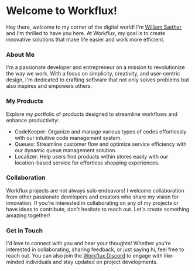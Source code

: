 # Welcome to Workflux!
Hey there, welcome to my corner of the digital world! I'm [William Sæther](https://github.com/williamsaether), and I'm thrilled to have you here. At Workflux, my goal is to create innovative solutions that make life easier and work more efficient.

### About Me
I'm a passionate developer and entrepreneur on a mission to revolutionize the way we work. With a focus on simplicity, creativity, and user-centric design, I'm dedicated to crafting software that not only solves problems but also inspires and empowers others.

### My Products
Explore my portfolio of products designed to streamline workflows and enhance productivity:

- CodeKeeper: Organize and manage various types of codes effortlessly with our intuitive code management system.
- Queues: Streamline customer flow and optimize service efficiency with our dynamic queue management solution.
- Localizer: Help users find products within stores easily with our location-based service for effortless shopping experiences.

### Collaboration
Workflux projects are not always solo endeavors! I welcome collaboration from other passionate developers and creators who share my vision for innovation. If you're interested in collaborating on any of my projects or have ideas to contribute, don't hesitate to reach out. Let's create something amazing together!

### Get in Touch
I'd love to connect with you and hear your thoughts! Whether you're interested in collaborating, sharing feedback, or just saying hi, feel free to reach out. You can also join the [Workflux Discord](https://discord.gg/GxcPtwvX4P) to engage with like-minded individuals and stay updated on project developments.

